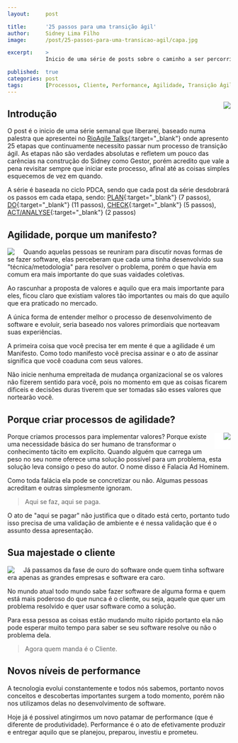 ```yaml
---
layout:     post

title:      '25 passos para uma transição ágil'
author:     Sidney Lima Filho
image:      /post/25-passos-para-uma-transicao-agil/capa.jpg

excerpt:    > 
            Inicio de uma série de posts sobre o caminho a ser percorrido numa Transição Ágil. Uma série semanal, baseado numa palestra do Rio Agile agora compartilhada em texto.

published:  true
categories: post
tags:       [Processos, Cliente, Performance, Agilidade, Transição Ágil]
---
```


<img src="capa.jpg" style="float:right; margin: 0px 0px 20px 20px;" />

## Introdução

O post é o inicio de uma série semanal que liberarei, baseado numa palestra que apresentei no [RioAgile Talks][1]{:target="_blank"} onde apresento 25 etapas que continuamente necessito passar num processo de transição ágil. As etapas não são verdades absolutas e refletem um pouco das carências na construção do Sidney como Gestor, porém acredito que vale a pena revisitar sempre que iniciar este processo, afinal até as coisas simples esquecemos de vez em quando.

A série é baseada no ciclo PDCA, sendo que cada post da série desdobrará os passos em cada etapa, sendo: [PLAN][2]{:target="_blank"} (7 passos), [DO][2]{:target="_blank"} (11 passos), [CHECK][2]{:target="_blank"} (5 passos), [ACT/ANALYSE][2]{:target="_blank"} (2 passos)


## Agilidade, porque um manifesto?

<img src="porque.jpg" style="float:left; padding:0px 20px 0px 0px; background-color:white; max-width:200px" />

Quando aquelas pessoas se reuniram para discutir novas formas de se fazer software, elas perceberam que cada uma tinha desenvolvido sua "técnica/metodologia" para resolver o problema, porém o que havia em comum era mais importante do que suas vaidades coletivas.

Ao rascunhar a proposta de valores e aquilo que era mais importante para eles, ficou claro que existiam valores tão importantes ou mais do que aquilo que era praticado no mercado.

A única forma de entender melhor o processo de desenvolvimento de software e evoluir, seria baseado nos valores primordiais que norteavam suas experiências.

A primeira coisa que você precisa ter em mente é que a agilidade é um Manifesto. Como todo manifesto você precisa assinar e o ato de assinar significa que você coaduna com seus valores.

Não inicie nenhuma empreitada de mudança organizacional se os valores não fizerem sentido para você, pois no momento em que as coisas ficarem dificeis e decisões duras tiverem que ser tomadas são esses valores que nortearão você.

## Porque criar processos de agilidade?

<img src="processos-ageis.jpg" style="float:right; padding: 0px 0px 20px 20px; background-color:white; max-width:200px" />
Porque criamos processos para implementar valores? Porque existe uma necessidade básica do ser humano de transformar o conhecimento tácito em explicito. Quando alguém que carrega um peso no seu nome oferece uma solução possível para um problema, esta solução leva consigo o peso do autor. O nome disso é Falacia Ad Hominem.

Como toda falácia ela pode se concretizar ou não. Algumas pessoas acreditam e outras simplesmente ignoram. 

>   Aqui se faz, aqui se paga. 

O ato de "aqui se pagar" não justifica que o ditado está certo, portanto tudo isso precisa de uma validação de ambiente e é nessa validação que é o assunto dessa apresentação.

## Sua majestade o cliente

<img src="majestade-cliente.jpg" style="float:left; padding:0px 20px 0px 0px; background-color:white; max-width:200px" />

Já passamos da fase de ouro do software onde quem tinha software era apenas as grandes empresas e software era caro.

No mundo atual todo mundo sabe fazer software de alguma forma e quem está mais poderoso do que nunca é o cliente, ou seja, aquele que quer um problema resolvido e quer usar software como a solução.

Para essa pessoa as coisas estão mudando muito rápido portanto ela não pode esperar muito tempo para saber se seu software resolve ou não o problema dela.

>   Agora quem manda é o Cliente.

## Novos níveis de performance

A tecnologia evolui constantemente e todos nós sabemos, portanto novos conceitos e descobertas importantes surgem a todo momento, porém não nos utilizamos delas no desenvolvimento de software.

Hoje já é possivel atingirmos um novo patamar de performance (que é diferente de produtividade). Performance é o ato de efetivamente produzir e entregar aquilo que se planejou, preparou, investiu e prometeu.     

 

[1]:    http://rioagile.com.br/agiletalks_2013_03.html
[2]:    #EmBreve "Em breve"

